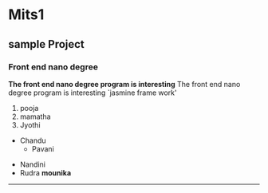 # Mits1
## sample Project
### Front end nano degree
**The front end nano degree program is interesting** 
The front end nano degree program is interesting
`jasmine frame work'
1. pooja
2. mamatha
3. Jyothi
 - Chandu
   - Pavani
  + Nandini
  + Rudra
  __mounika__
  --------------
